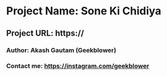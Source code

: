 # Project Name: Sone Ki Chidiya

## Project URL: https://

### Author: Akash Gautam (Geekblower)
### Contact me: https://instagram.com/geekblower